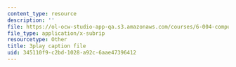 ```yaml
---
content_type: resource
description: ''
file: https://ol-ocw-studio-app-qa.s3.amazonaws.com/courses/6-004-computation-structures-spring-2017/345110f9c2bd1028a92c6aae47396412_CcInkh1mKZA.srt
file_type: application/x-subrip
resourcetype: Other
title: 3play caption file
uid: 345110f9-c2bd-1028-a92c-6aae47396412
---
```

